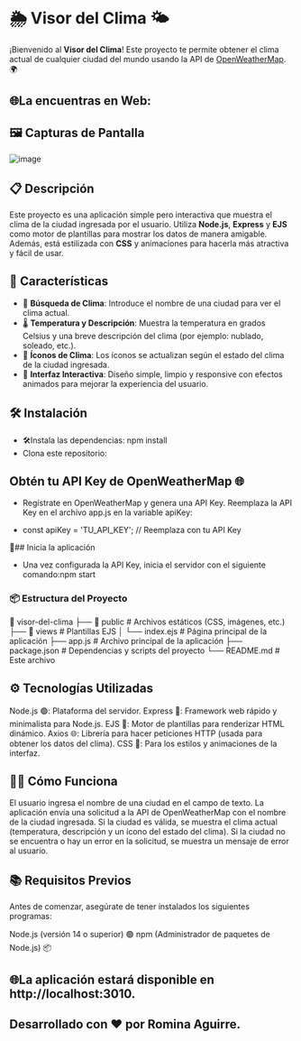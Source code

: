 # 🌦️ Visor del Clima 🌤️

¡Bienvenido al **Visor del Clima**! Este proyecto te permite obtener el clima actual de cualquier ciudad del mundo usando la API de [OpenWeatherMap](https://openweathermap.org/). 🌍

## 🌐La encuentras en Web:

## 🖼️ Capturas de Pantalla
![image](https://github.com/user-attachments/assets/5e8b8a0e-9807-4950-a027-462e2d380c55)


## 📋 Descripción

Este proyecto es una aplicación simple pero interactiva que muestra el clima de la ciudad ingresada por el usuario. Utiliza **Node.js**, **Express** y **EJS** como motor de plantillas para mostrar los datos de manera amigable. Además, está estilizada con **CSS** y animaciones para hacerla más atractiva y fácil de usar.

## 🚀 Características

- 🔎 **Búsqueda de Clima**: Introduce el nombre de una ciudad para ver el clima actual.
- 🌡️ **Temperatura y Descripción**: Muestra la temperatura en grados Celsius y una breve descripción del clima (por ejemplo: nublado, soleado, etc.).
- 🌈 **Íconos de Clima**: Los íconos se actualizan según el estado del clima de la ciudad ingresada.
- 📱 **Interfaz Interactiva**: Diseño simple, limpio y responsive con efectos animados para mejorar la experiencia del usuario.

## 🛠️ Instalación
- 🛠️Instala las dependencias: npm install
- Clona este repositorio: 


## Obtén tu API Key de OpenWeatherMap 🌐
- Regístrate en OpenWeatherMap y genera una API Key. Reemplaza la API Key en el archivo app.js en la variable apiKey:

- const apiKey = 'TU_API_KEY'; // Reemplaza con tu API Key

🌟## Inicia la aplicación
- Una vez configurada la API Key, inicia el servidor con el siguiente comando:npm start

### 📦 Estructura del Proyecto
📂 visor-del-clima
├── 📂 public          # Archivos estáticos (CSS, imágenes, etc.)
├── 📂 views           # Plantillas EJS
│   └── index.ejs      # Página principal de la aplicación
├── app.js             # Archivo principal de la aplicación
├── package.json       # Dependencias y scripts del proyecto
└── README.md          # Este archivo

## ⚙️ Tecnologías Utilizadas
Node.js 🟢: Plataforma del servidor.
Express 🚀: Framework web rápido y minimalista para Node.js.
EJS 📄: Motor de plantillas para renderizar HTML dinámico.
Axios 🌐: Librería para hacer peticiones HTTP (usada para obtener los datos del clima).
CSS 🎨: Para los estilos y animaciones de la interfaz.


## 👩‍💻 Cómo Funciona
El usuario ingresa el nombre de una ciudad en el campo de texto.
La aplicación envía una solicitud a la API de OpenWeatherMap con el nombre de la ciudad ingresada.
Si la ciudad es válida, se muestra el clima actual (temperatura, descripción y un ícono del estado del clima).
Si la ciudad no se encuentra o hay un error en la solicitud, se muestra un mensaje de error al usuario.

## 📚 Requisitos Previos
Antes de comenzar, asegúrate de tener instalados los siguientes programas:

Node.js (versión 14 o superior) 🟢
npm (Administrador de paquetes de Node.js) 📦


## 🌐La aplicación estará disponible en   http://localhost:3010.

## Desarrollado con ❤️ por Romina Aguirre.
